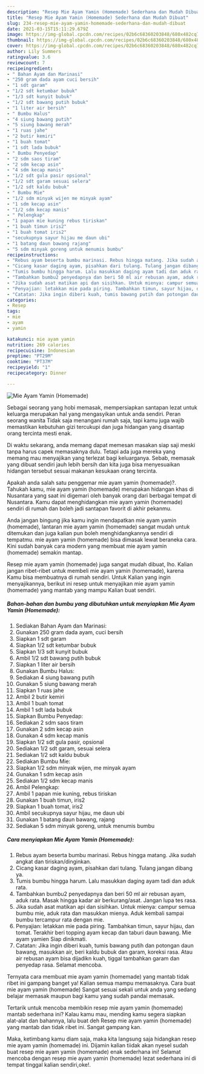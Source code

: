 ```yaml
---
description: "Resep Mie Ayam Yamin (Homemade) Sederhana dan Mudah Dibuat"
title: "Resep Mie Ayam Yamin (Homemade) Sederhana dan Mudah Dibuat"
slug: 234-resep-mie-ayam-yamin-homemade-sederhana-dan-mudah-dibuat
date: 2021-03-15T15:11:29.679Z
image: https://img-global.cpcdn.com/recipes/02b6c68360203848/680x482cq70/mie-ayam-yamin-homemade-foto-resep-utama.jpg
thumbnail: https://img-global.cpcdn.com/recipes/02b6c68360203848/680x482cq70/mie-ayam-yamin-homemade-foto-resep-utama.jpg
cover: https://img-global.cpcdn.com/recipes/02b6c68360203848/680x482cq70/mie-ayam-yamin-homemade-foto-resep-utama.jpg
author: Lily Summers
ratingvalue: 3.6
reviewcount: 7
recipeingredient:
- " Bahan Ayam dan Marinasi"
- "250 gram dada ayam cuci bersih"
- "1 sdt garam"
- "1/2 sdt ketumbar bubuk"
- "1/3 sdt kunyit bubuk"
- "1/2 sdt bawang putih bubuk"
- "1 liter air bersih"
- " Bumbu Halus"
- "4 siung bawang putih"
- "5 siung bawang merah"
- "1 ruas jahe"
- "2 butir kemiri"
- "1 buah tomat"
- "1 sdt lada bubuk"
- " Bumbu Penyedap"
- "2 sdm saos tiram"
- "2 sdm kecap asin"
- "4 sdm kecap manis"
- "1/2 sdt gula pasir opsional"
- "1/2 sdt garam sesuai selera"
- "1/2 sdt kaldu bubuk"
- " Bumbu Mie"
- "1/2 sdm minyak wijen me minyak ayam"
- "1 sdm kecap asin"
- "1/2 sdm kecap manis"
- " Pelengkap"
- "1 papan mie kuning rebus tiriskan"
- "1 buah timun iris2"
- "1 buah tomat iris2"
- "secukupnya sayur hijau me daun ubi"
- "1 batang daun bawang rajang"
- "5 sdm minyak goreng untuk menumis bumbu"
recipeinstructions:
- "Rebus ayam beserta bumbu marinasi. Rebus hingga matang. Jika sudah angkat dan tiriskan/dinginkan."
- "Cicang kasar daging ayam, pisahkan dari tulang. Tulang jangan dibang ya."
- "Tumis bumbu hingga harum. Lalu masukkan daging ayam tadi dan aduk rata."
- "Tambahkan bumbu2 penyedapnya dan beri 50 ml air rebusan ayam, aduk rata. Masak hingga kadar air berkurang/asat. Jangan lupa tes rasa."
- "Jika sudah asat matikan api dan sisihkan. Untuk mienya: campur semua bumbu mie, aduk rata dan masukkan mienya. Aduk kembali sampai bumbu tercampur rata dengan mie."
- "Penyajian: letakkan mie pada piring. Tambahkan timun, sayur hijau, dan tomat. Terakhir beri topping ayam kecap dan taburi daun bawang. Mie ayam yamien Siap dinikmati."
- "Catatan: Jika ingin diberi kuah, tumis bawang putih dan potongan daun bawang, masukkan air, beri kaldu bubuk dan garam, koreksi rasa. Atau air rebusan ayam bisa dijadikn kuah, tiggal tambahkan garam dan penyedap rasa. Selamat mencoba."
categories:
- Resep
tags:
- mie
- ayam
- yamin

katakunci: mie ayam yamin 
nutrition: 269 calories
recipecuisine: Indonesian
preptime: "PT29M"
cooktime: "PT37M"
recipeyield: "1"
recipecategory: Dinner

---
```



![Mie Ayam Yamin (Homemade)](https://img-global.cpcdn.com/recipes/02b6c68360203848/680x482cq70/mie-ayam-yamin-homemade-foto-resep-utama.jpg)

Sebagai seorang yang hobi memasak, mempersiapkan santapan lezat untuk keluarga merupakan hal yang mengasyikan untuk anda sendiri. Peran seorang  wanita Tidak saja menangani rumah saja, tapi kamu juga wajib memastikan kebutuhan gizi tercukupi dan juga hidangan yang disantap orang tercinta mesti enak.

Di waktu  sekarang, anda memang dapat memesan masakan siap saji meski tanpa harus capek memasaknya dulu. Tetapi ada juga mereka yang memang mau menyajikan yang terlezat bagi keluarganya. Sebab, memasak yang dibuat sendiri jauh lebih bersih dan kita juga bisa menyesuaikan hidangan tersebut sesuai makanan kesukaan orang tercinta. 



Apakah anda salah satu penggemar mie ayam yamin (homemade)?. Tahukah kamu, mie ayam yamin (homemade) merupakan hidangan khas di Nusantara yang saat ini digemari oleh banyak orang dari berbagai tempat di Nusantara. Kamu dapat menghidangkan mie ayam yamin (homemade) sendiri di rumah dan boleh jadi santapan favorit di akhir pekanmu.

Anda jangan bingung jika kamu ingin mendapatkan mie ayam yamin (homemade), lantaran mie ayam yamin (homemade) sangat mudah untuk ditemukan dan juga kalian pun boleh menghidangkannya sendiri di tempatmu. mie ayam yamin (homemade) bisa dimasak lewat beraneka cara. Kini sudah banyak cara modern yang membuat mie ayam yamin (homemade) semakin mantap.

Resep mie ayam yamin (homemade) juga sangat mudah dibuat, lho. Kalian jangan ribet-ribet untuk membeli mie ayam yamin (homemade), karena Kamu bisa membuatnya di rumah sendiri. Untuk Kalian yang ingin menyajikannya, berikut ini resep untuk menyajikan mie ayam yamin (homemade) yang mantab yang mampu Kalian buat sendiri.

<!--inarticleads1-->

##### Bahan-bahan dan bumbu yang dibutuhkan untuk menyiapkan Mie Ayam Yamin (Homemade):

1. Sediakan  Bahan Ayam dan Marinasi:
1. Gunakan 250 gram dada ayam, cuci bersih
1. Siapkan 1 sdt garam
1. Siapkan 1/2 sdt ketumbar bubuk
1. Siapkan 1/3 sdt kunyit bubuk
1. Ambil 1/2 sdt bawang putih bubuk
1. Siapkan 1 liter air bersih
1. Gunakan  Bumbu Halus:
1. Sediakan 4 siung bawang putih
1. Gunakan 5 siung bawang merah
1. Siapkan 1 ruas jahe
1. Ambil 2 butir kemiri
1. Ambil 1 buah tomat
1. Ambil 1 sdt lada bubuk
1. Siapkan  Bumbu Penyedap:
1. Sediakan 2 sdm saos tiram
1. Gunakan 2 sdm kecap asin
1. Gunakan 4 sdm kecap manis
1. Siapkan 1/2 sdt gula pasir, opsional
1. Sediakan 1/2 sdt garam, sesuai selera
1. Sediakan 1/2 sdt kaldu bubuk
1. Sediakan  Bumbu Mie:
1. Siapkan 1/2 sdm minyak wijen, me minyak ayam
1. Gunakan 1 sdm kecap asin
1. Sediakan 1/2 sdm kecap manis
1. Ambil  Pelengkap:
1. Ambil 1 papan mie kuning, rebus tiriskan
1. Gunakan 1 buah timun, iris2
1. Siapkan 1 buah tomat, iris2
1. Ambil secukupnya sayur hijau, me daun ubi
1. Gunakan 1 batang daun bawang, rajang
1. Sediakan 5 sdm minyak goreng, untuk menumis bumbu




<!--inarticleads2-->

##### Cara menyiapkan Mie Ayam Yamin (Homemade):

1. Rebus ayam beserta bumbu marinasi. Rebus hingga matang. Jika sudah angkat dan tiriskan/dinginkan.
1. Cicang kasar daging ayam, pisahkan dari tulang. Tulang jangan dibang ya.
1. Tumis bumbu hingga harum. Lalu masukkan daging ayam tadi dan aduk rata.
1. Tambahkan bumbu2 penyedapnya dan beri 50 ml air rebusan ayam, aduk rata. Masak hingga kadar air berkurang/asat. Jangan lupa tes rasa.
1. Jika sudah asat matikan api dan sisihkan. Untuk mienya: campur semua bumbu mie, aduk rata dan masukkan mienya. Aduk kembali sampai bumbu tercampur rata dengan mie.
1. Penyajian: letakkan mie pada piring. Tambahkan timun, sayur hijau, dan tomat. Terakhir beri topping ayam kecap dan taburi daun bawang. Mie ayam yamien Siap dinikmati.
1. Catatan: Jika ingin diberi kuah, tumis bawang putih dan potongan daun bawang, masukkan air, beri kaldu bubuk dan garam, koreksi rasa. Atau air rebusan ayam bisa dijadikn kuah, tiggal tambahkan garam dan penyedap rasa. Selamat mencoba.




Ternyata cara membuat mie ayam yamin (homemade) yang mantab tidak ribet ini gampang banget ya! Kalian semua mampu memasaknya. Cara buat mie ayam yamin (homemade) Sangat sesuai sekali untuk anda yang sedang belajar memasak maupun bagi kamu yang sudah pandai memasak.

Tertarik untuk mencoba membikin resep mie ayam yamin (homemade) mantab sederhana ini? Kalau kamu mau, mending kamu segera siapkan alat-alat dan bahannya, lalu buat deh Resep mie ayam yamin (homemade) yang mantab dan tidak ribet ini. Sangat gampang kan. 

Maka, ketimbang kamu diam saja, maka kita langsung saja hidangkan resep mie ayam yamin (homemade) ini. Dijamin kalian tiidak akan nyesel sudah buat resep mie ayam yamin (homemade) enak sederhana ini! Selamat mencoba dengan resep mie ayam yamin (homemade) lezat sederhana ini di tempat tinggal kalian sendiri,oke!.

